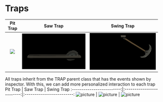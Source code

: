 # Traps

Pit Trap          |  Saw Trap          |  Swing Trap
:-------------------------:|:-------------------------:|:-------------------------:
![](gifs/Trap_Pit.gif) |  ![](gifs/Trap_Saw.gif) |  ![](gifs/Trap_Swing.gif)


All traps inherit from the TRAP parent class that has the events shown by inspector. With this, we can add more personalized interaction to each trap
Pit Trap          |  Saw Trap          |  Swing Trap
:-------------------------:|:-------------------------:|:-------------------------:
![picture](img/inspector_pit.png) |  ![picture](img/inspector_saw.png) |  ![picture](img/inspector_swing.png)

